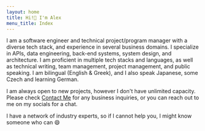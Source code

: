 ```yaml
---
layout: home
title: Hi!👋 I'm Alex
menu_title: Index
---
```


I am a software engineer and technical project/program manager with a diverse tech stack, and experience in several business domains. I specialize in APIs, data engineering, back-end systems, system design, and architecture. I am proficient in multiple tech stacks and languages, as well as technical writing, team management, project management, and public speaking. I am bilingual (English & Greek), and I also speak Japanese, some Czech and learning German.

I am always open to new projects, however I don't have unlimited capacity. Please check [Contact Me](/contact-me) for any business inquiries, or you can reach out to me on my socials for a chat.

I have a network of industry experts, so if I cannot help you, I might know someone who can 😄
